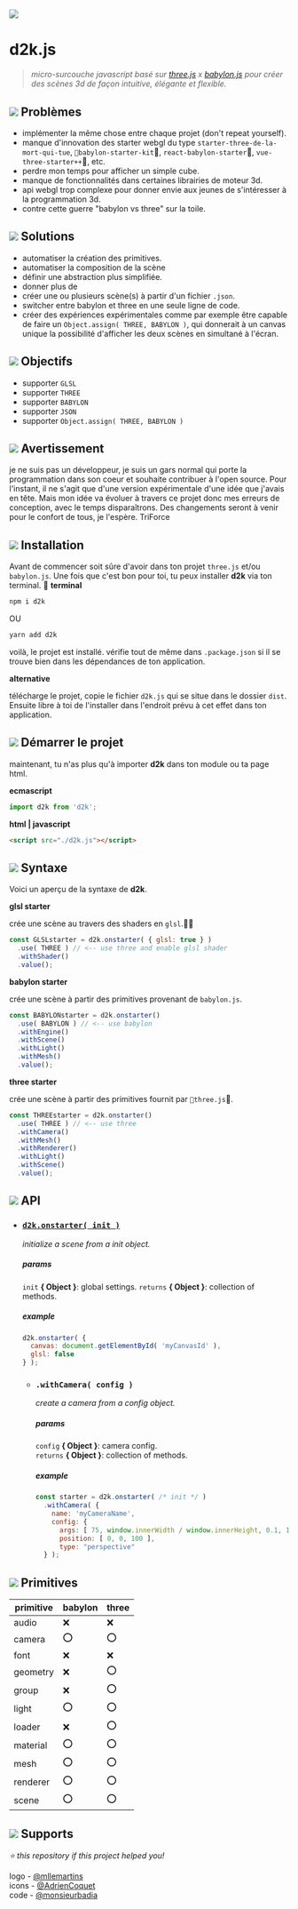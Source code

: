 # <img src="../images/d2k-logo-standard.png"/>

# d2k.js <!-- [![NPM Package][npm]][npm-url] [![Build Size][build-size]][build-size-url] [![NPM Downloads][npm-downloads]][npmtrends-url] [![Dev Dependencies][dev-dependencies]][dev-dependencies-url]  -->

> *micro-surcouche javascript basé sur [three.js](https://threejs.org) x [babylon.js](https://www.babylonjs.com) pour créer des scènes 3d de façon intuitive, élégante et flexible.*

## <img src="./icons/icon-problem.svg"/> Problèmes

- implémenter la même chose entre chaque projet (don't repeat yourself).
- manque d'innovation des starter webgl du type `starter-three-de-la-mort-qui-tue`, `babylon-starter-kit`, `react-babylon-starter`, `vue-three-starter++`, etc.
- perdre mon temps pour afficher un simple cube.
- manque de fonctionnalités dans certaines librairies de moteur 3d.
- api webgl trop complexe pour donner envie aux jeunes de s'intéresser à la programmation 3d.
- contre cette guerre "babylon vs three" sur la toile.

## <img src="./icons/icon-solution.svg"/> Solutions

- automatiser la création des primitives.
- automatiser la composition de la scène
- définir une abstraction plus simplifiée.
- donner plus de
- créer une ou plusieurs scène(s) à partir d'un fichier `.json`.
- switcher entre babylon et three en une seule ligne de code.
- créer des expériences expérimentales comme par exemple être capable de faire un `Object.assign( THREE, BABYLON )`, qui donnerait à un canvas unique la possibilité d'afficher les deux scènes en simultané à l'écran.

## <img src="./icons/icon-goals.svg"/> Objectifs

- supporter `GLSL`
- supporter `THREE`
- supporter `BABYLON` 
- supporter `JSON`
- supporter `Object.assign( THREE, BABYLON )`

## <img src="./icons/icon-disclaimer.svg"/> Avertissement

je ne suis pas un développeur, je suis un gars normal qui porte la programmation dans son coeur et souhaite contribuer à l'open source. Pour l'instant, il ne s'agit que d'une version expérimentale d'une idée que j'avais en tête. Mais mon idée va évoluer à travers ce projet donc mes erreurs de conception, avec le temps disparaîtrons. Des changements seront à venir pour le confort de tous, je l'espère. TriForce

## <img src="./icons/icon-installation.svg"/> Installation

Avant de commencer soit sûre d'avoir dans ton projet `three.js` et/ou `babylon.js`. Une fois que c'est bon pour toi, tu peux installer **d2k** via ton terminal.

**terminal**

```sh
npm i d2k
```

OU

```sh
yarn add d2k
```

voilà, le projet est installé. vérifie tout de même dans `.package.json` si il se trouve bien dans les dépendances de ton application.

**alternative**

télécharge le projet, copie le fichier `d2k.js` qui se situe dans le dossier `dist`. Ensuite libre à toi de l'installer dans l'endroit prévu à cet effet dans ton application.

## <img src="./icons/icon-start-project.svg"/> Démarrer le projet

maintenant, tu n'as plus qu'à importer **d2k** dans ton module ou ta page html.

**ecmascript**

```js
import d2k from 'd2k';
```

**html | javascript**

```html
<script src="./d2k.js"></script>
```

## <img src="./icons/icon-syntax.svg"/> Syntaxe

Voici un aperçu de la syntaxe de **d2k**.

**glsl starter**

crée une scène au travers des shaders en `glsl`.

```js
const GLSLstarter = d2k.onstarter( { glsl: true } )
  .use( THREE ) // <-- use three and enable glsl shader
  .withShader()
  .value();
```

**babylon starter**

crée une scène à partir des primitives provenant de `babylon.js`.

```js
const BABYLONstarter = d2k.onstarter()
  .use( BABYLON ) // <-- use babylon
  .withEngine()
  .withScene()
  .withLight()
  .withMesh()
  .value();
```

**three starter**

crée une scène à partir des primitives fournit par `three.js`.
```js
const THREEstarter = d2k.onstarter()
  .use( THREE ) // <-- use three
  .withCamera()
  .withMesh()
  .withRenderer()
  .withLight()
  .withScene()
  .value();
```

## <img src="./icons/icon-api.svg"/> API

- ### <a name="onstarter"></a>[`d2k.onstarter( init )`](https://github.com/monsieurbadia/d2k.js/blob/master/src/starter/starter.js)

  *initialize a scene from a init object.*

  ##### params

  `init` **{ Object }**: global settings.
  `returns` **{ Object }**: collection of methods. 

  ##### example

  ```js
  d2k.onstarter( {
    canvas: document.getElementById( 'myCanvasId' ),
    glsl: false
  } );
  ```

  - ### `.withCamera( config )`

    *create a camera from a config object.*

    ##### params

    `config` **{ Object }**: camera config.  
    `returns` **{ Object }**: collection of methods. 

    ##### example

    ```js
    const starter = d2k.onstarter( /* init */ )
      .withCamera( {
        name: 'myCameraName',
        config: {
          args: [ 75, window.innerWidth / window.innerHeight, 0.1, 1000 ],
          position: [ 0, 0, 100 ],
          type: "perspective"
      } );
    ```

## <img src="./icons/icon-primitive.svg"/> Primitives

primitive         | babylon | three    |
------------------|---------|----------|
audio             | ❌      | ❌       |
camera            | ⭕      | ⭕       |
font              | ❌      | ❌       |
geometry          | ❌      | ⭕       |
group             | ❌      | ⭕       |
light             | ⭕      | ⭕       |
loader            | ❌      | ⭕       |
material          | ⭕      | ⭕       |
mesh              | ⭕      | ⭕       |
renderer          | ⭕      | ⭕       |
scene             | ⭕      | ⭕       |

## <img src="./icons/icon-supports.svg"/> Supports

*⭐️ this repository if this project helped you!*  

logo - [@mllemartins](https://twitter.com/mllemartins)    
icons - [@AdrienCoquet](https://twitter.com/AdrienCoquet)   
code - [@monsieurbadia](https://twitter.com/monsieurbadia)    

[npm]: https://img.shields.io/npm/v/d2k
[npm-url]: https://www.npmjs.com/package/d2k
[build-size]: https://badgen.net/bundlephobia/minzip/d2k
[build-size-url]: https://bundlephobia.com/result?p=d2k
[npm-downloads]: https://img.shields.io/npm/dw/d2k
[npmtrends-url]: https://www.npmtrends.com/d2k
[dev-dependencies]: https://img.shields.io/david/dev/monsieurbadia/d2k.js
[dev-dependencies-url]: https://david-dm.org/monsieurbadia/d2k.js#info=devDependencies
